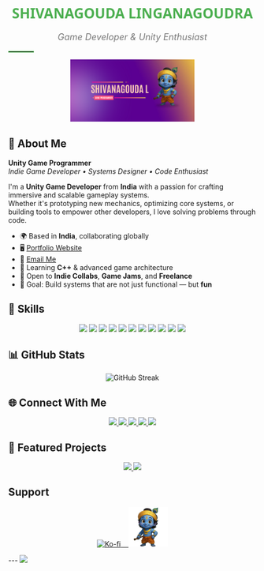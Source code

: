 <h1 align="center" style="color:#4CAF50; font-family: 'Segoe UI', Tahoma, Geneva, Verdana, sans-serif;">
 SHIVANAGOUDA LINGANAGOUDRA
</h1>
<p align="center" style="font-size:18px; color:#777;">
  <em>Game Developer & Unity Enthusiast</em>
</p>
<hr style="border: 1px solid #4CAF50; width: 50px;">
<p align="center">
  <img src="https://github.com/RahulLinganagoudra/MediaResources/blob/main/Cover.png?raw=true" width="50%"/>
</p>

## 💼 About Me

**Unity Game Programmer**  
*Indie Game Developer • Systems Designer • Code Enthusiast*

I'm a **Unity Game Developer** from **India** with a passion for crafting immersive and scalable gameplay systems.  
Whether it's prototyping new mechanics, optimizing core systems, or building tools to empower other developers, I love solving problems through code.

- 🌍 Based in **India**, collaborating globally  
- 🖥️ [Portfolio Website](https://slinganagoudra.wixsite.com/portfolio)  
- 📧 [Email Me](mailto:slinganagouda@gmail.com)  
- 🔭 Learning **C++** & advanced game architecture  
- 🤝 Open to **Indie Collabs**, **Game Jams**, and **Freelance**  
- 🎯 Goal: Build systems that are not just functional — but **fun**



## 🧠 Skills

<div align="center">
  <img src="https://img.shields.io/badge/Unity-f43f5e?style=flat&logo=unity&logoColor=white"/>
  <img src="https://img.shields.io/badge/Unreal%20Engine-7c3aed?style=flat&logo=unrealengine&logoColor=white"/>
  <img src="https://img.shields.io/badge/C%23-f43f5e?style=flat&logo=csharp&logoColor=white"/>
  <img src="https://img.shields.io/badge/C++-7c3aed?style=flat&logo=cpp&logoColor=white"/>
  <img src="https://img.shields.io/badge/C-f43f5e?style=flat&logo=c&logoColor=white"/>
  <img src="https://img.shields.io/badge/Java-7c3aed?style=flat&logo=oracle&logoColor=white"/>
  <img src="https://img.shields.io/badge/Python-f43f5e?style=flat&logo=python&logoColor=white"/>
  <img src="https://img.shields.io/badge/HTML5-7c3aed?style=flat&logo=html5&logoColor=white"/>
  <img src="https://img.shields.io/badge/CSS3-f43f5e?style=flat&logo=css3&logoColor=white"/>
  <img src="https://img.shields.io/badge/Bootstrap-7c3aed?style=flat&logo=bootstrap&logoColor=white"/>
  <img src="https://img.shields.io/badge/Blender-f43f5e?style=flat&logo=blender&logoColor=white"/>
</div>


## 📊 GitHub Stats
<div align="center">
  <img src="https://streak-stats.demolab.com?user=RahulLinganagoudra&theme=dark&background=1c1917&ring=f43f5e&fire=f43f5e&currStreakLabel=7c3aed&dates=ffffff&stroke=ffffff&hide_border=true" alt="GitHub Streak"/>
</div>

## 🌐 Connect With Me

<div align="center">
  <a href="https://github.com/RahulLinganagoudra">
    <img src="https://img.shields.io/badge/GitHub-7c3aed?style=for-the-badge&logo=github&logoColor=white"/>
  </a>
  <a href="https://www.linkedin.com/in/shivanagouda-linganagoudra-45aa44203">
    <img src="https://img.shields.io/badge/LinkedIn-f43f5e?style=for-the-badge&logo=linkedin&logoColor=white"/>
  </a>
  <a href="https://twitter.com/Linganagou6097">
    <img src="https://img.shields.io/badge/Twitter-7c3aed?style=for-the-badge&logo=twitter&logoColor=white"/>
  </a>
  <a href="https://instagram.com/mein_hindustani">
    <img src="https://img.shields.io/badge/Instagram-f43f5e?style=for-the-badge&logo=instagram&logoColor=white"/>
  </a>
  <a href="https://discord.com/users/rahul7624">
    <img src="https://img.shields.io/badge/Discord-7c3aed?style=for-the-badge&logo=discord&logoColor=white"/>
  </a>
</div>


## 🚀 Featured Projects

<div align="center">
  <a href="https://github.com/RahulLinganagoudra/com.dreamertheory.gridsystem">
    <img width="45%" src="https://github-readme-stats.vercel.app/api/pin/?username=RahulLinganagoudra&repo=com.dreamertheory.gridsystem&title_color=f43f5e&text_color=ffffff&icon_color=7c3aed&bg_color=1c1917&hide_border=true" />
  </a>
  <a href="https://github.com/RahulLinganagoudra/com.dreamertheory.savingsystem">
    <img width="45%" src="https://github-readme-stats.vercel.app/api/pin/?username=RahulLinganagoudra&repo=com.dreamertheory.savingsystem&title_color=f43f5e&text_color=ffffff&icon_color=7c3aed&bg_color=1c1917&hide_border=true" />
  </a>
</div>


## Support
<p align="center">
  <a href="https://ko-fi.com/shivanagouda_l" target="_blank">
    <img src="https://storage.ko-fi.com/cdn/kofi5.png" alt="Ko-fi" height="40"/>
    &nbsp;&nbsp;
    <img src="https://github.com/RahulLinganagoudra/MediaResources/blob/main/Krishna_Disney-removebg-preview.png?raw=true" alt="Your Logo" height="80"/>
  </a>
</p>
---

<img src="https://raw.githubusercontent.com/Trilokia/Trilokia/379277808c61ef204768a61bbc5d25bc7798ccf1/bottom_header.svg"/>
